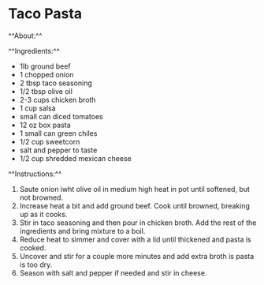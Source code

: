 # Taco Pasta

^^About:^^ </br>

^^Ingredients:^^ </br>
- 1lb ground beef
- 1 chopped onion
- 2 tbsp taco seasoning
- 1/2 tbsp olive oil
- 2-3 cups chicken broth
- 1 cup salsa
- small can diced tomatoes
- 12 oz box pasta
- 1 small can green chiles
- 1/2 cup sweetcorn
- salt and pepper to taste
- 1/2 cup shredded mexican cheese

^^Instructions:^^ </br>
1. Saute onion iwht olive oil in medium high heat in pot until softened, but not browned.
2. Increase heat a bit and add ground beef. Cook until browned, breaking up as it cooks.
3. Stir in taco seasoning and then pour in chicken broth. Add the rest of the ingredients and bring mixture to a boil.
4. Reduce heat to simmer and cover with a lid until thickened and pasta is cooked.
5. Uncover and stir for a couple more minutes and add extra broth is pasta is too dry.
6. Season with salt and pepper if needed and stir in cheese.

